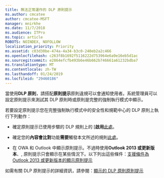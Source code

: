 ```yaml
---
title: 無法正常運作的 DLP 原則提示
ms.author: cmcatee
author: cmcatee-MSFT
manager: mnirkhe
ms.date: 11/7/2018
ms.audience: ITPro
ms.topic: article
ROBOTS: NOINDEX, NOFOLLOW
localization_priority: Priority
ms.assetid: c03d30be-474a-4a34-b3c0-240eb2a2c466
ms.openlocfilehash: c263f8b1692f5116222d753964e6a9e16eb5d1ac
ms.sourcegitcommit: e2864efcfb493b6e46b662b746661a61232bdba7
ms.translationtype: MT
ms.contentlocale: zh-TW
ms.lasthandoff: 01/24/2019
ms.locfileid: "29460186"
---
```

當使用**DLP 原則**，請搭配**原則提示**原則違規可以會通知使用者。系統管理員可以設定原則提示來測試其 DLP 原則時或原則是完整的強制執行模式中顯示。 
  
若要設定原則提示您在完整強制執行模式中的安全性和規範中心的 DLP 原則上執行下列動作：
  
- 確定原則提示已使用步驟的 DLP 規則上的 [**啟用**[此處](https://docs.microsoft.com/en-us/office365/securitycompliance/use-notifications-and-policy-tips)。
    
- 確定您的**內容會比對**功能**需要**觸發本文所述的規則[此處](https://docs.microsoft.com/en-us/office365/securitycompliance/what-the-sensitive-information-types-look-for)。
    
- 在 OWA 和 Outlook 中顯示原則提示。不過時使用**Outlook 2013 或更新版本**、, 原則提示只會顯示在某些情況下。以下列出這些條件：[支援條件為 Outlook 2013 或更新版本的顯示原則提示](https://docs.microsoft.com/en-us/office365/securitycompliance/use-notifications-and-policy-tips#outlook-2013-and-later-supports-showing-policy-tips-for-only-some-conditions)
    
如需有關 DLP 原則提示的詳細資訊，請參閱：[顯示的 DLP 原則原則提示](https://docs.microsoft.com/en-us/office365/securitycompliance/use-notifications-and-policy-tips)
  

